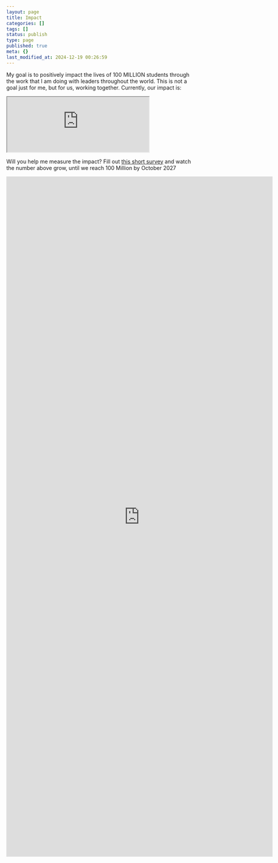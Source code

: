 ```yaml
---
layout: page
title: Impact
categories: []
tags: []
status: publish
type: page
published: true
meta: {}
last_modified_at: 2024-12-19 00:26:59
---
```

My goal is to positively impact the lives of 100 MILLION students through the work that I am doing with leaders throughout the world. This is not a goal just for me, but for us, working together. Currently, our impact is:
<iframe width="373" height="145" src="https://docs.google.com/spreadsheets/d/1pBQPVrV22vt-Mc8FJjg2puAcqu1rvOoGwGCN3w-_qAs/pubhtml?gid=1405168575&amp;single=true&amp;widget=true&amp;headers=false" id="yui_3_17_2_1_1734558588159_541"></iframe>

Will you help me measure the impact? Fill out 
[this short survey](https://docs.google.com/forms/d/e/1FAIpQLSd8iYeBNGRItgZpAZIr1Spw6nVOq6FyFhP9Xj-LAs58I5XpUQ/viewform?usp=sf_link) and watch the number above grow, until we reach 100 Million by October 2027
<iframe width="700" height="1787" src="https://docs.google.com/forms/d/e/1FAIpQLSd8iYeBNGRItgZpAZIr1Spw6nVOq6FyFhP9Xj-LAs58I5XpUQ/viewform?embedded=true" frameborder="0" marginheight="0" marginwidth="0" id="yui_3_17_2_1_1734558588159_548">Loading...</iframe>

